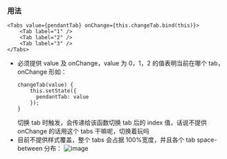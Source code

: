 ### 用法

    <Tabs value={pendantTab} onChange={this.changeTab.bind(this)}>
        <Tab label="1" />
        <Tab label="2" />
        <Tab label="3" />
    </Tabs>

- 必须提供 value 及 onChange，value 为 0，1，2 的值表明当前在哪个 tab，onChange 形如：
  ```
  changeTab(value) {
      this.setState({
        pendantTab: value
      });
  }
  ```
  切换 tab 时触发，会传递给该函数切换 tab 后的 index 值，话说不提供 onChange 的话用这个 tabs 干嘛呢，切换着玩吗
- 目前不提供样式覆盖，整个 tabs 会占据 100%宽度，并且各个 tab space-between 分布：
  ![image](https://note.youdao.com/src/4DDC5F656C32442B92F8754F397FFE62)
